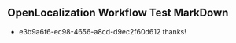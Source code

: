 ## OpenLocalization Workflow Test MarkDown
* e3b9a6f6-ec98-4656-a8cd-d9ec2f60d612 thanks!

<!--HONumber=Sep16_HO1-->


